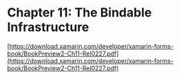 # Chapter 11: The Bindable Infrastructure #

[https://download.xamarin.com/developer/xamarin-forms-book/BookPreview2-Ch11-Rel0227.pdf](https://download.xamarin.com/developer/xamarin-forms-book/BookPreview2-Ch11-Rel0227.pdf)
